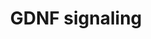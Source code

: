---
annotations:
- id: PW:0000003
  parent: signaling pathway
  type: Pathway Ontology
  value: signaling pathway
authors:
- Keshav
- Eweitz
- Egonw
description: This pathway shows molecules involved in ligand-receptor interactions
  and GDNF (Glial cell line-derived neurotrophic factor) receptor activated downstream
  molecular events including molecular association, enzyme catalysis, translocation,
  and gene regulation.  Information about post-translational modification sites and
  residues is also depicted.
last-edited: 2021-12-21
organisms:
- Homo sapiens
redirect_from:
- /index.php/Pathway:WP5143
- /instance/WP5143
- /instance/WP5143_rr124544
revision: r124544
schema-jsonld:
- '@context': https://schema.org/
  '@id': https://wikipathways.github.io/pathways/WP5143.html
  '@type': Dataset
  creator:
    '@type': Organization
    name: WikiPathways
  description: This pathway shows molecules involved in ligand-receptor interactions
    and GDNF (Glial cell line-derived neurotrophic factor) receptor activated downstream
    molecular events including molecular association, enzyme catalysis, translocation,
    and gene regulation.  Information about post-translational modification sites
    and residues is also depicted.
  keywords:
  - AGRN
  - AKT1
  - AKT3
  - AP2M1
  - APP
  - ATF1
  - BCAR1
  - BCL2
  - BCL2L2
  - BCL6B
  - BRAF
  - CALR
  - CAMK2A
  - CAMK2B
  - CBLC
  - CCNA2
  - CCNB1
  - CCNE1
  - CD2AP
  - CDH2
  - CEBPB
  - CHUK
  - CREB1
  - CRK
  - Ca2+
  - DAG
  - DOK1
  - DOK4
  - DOK6
  - DSG2
  - ELK1
  - ESR1
  - ETV5
  - EZR
  - EfnA
  - EphA
  - FAT4
  - FMOD
  - FOXO1
  - FOXO3
  - FRS2
  - FYN
  - GAB1
  - GAB2
  - GAD1
  - GAD2
  - GDNF
  - GFRA1
  - GFRA2
  - GFRA3
  - GRB10
  - GRB2
  - GRB7
  - GSK3B
  - HIF1A
  - HSPB1
  - IKBKB
  - IP3
  - ITGA3
  - ITGA5
  - ITGA6
  - ITGB1
  - ITGB3
  - ITPR1
  - ITPR2
  - ITPR3
  - KCND2
  - LHX1
  - LRIG1
  - LYN
  - MAP2K1
  - MAP2K2
  - MAP2K5
  - MAP3K14
  - MAP3K3
  - MAPK1
  - MAPK14
  - MAPK3
  - MAPK7
  - MAPK8
  - MAPK9
  - MEF2C
  - MET
  - MTOR
  - MYC
  - MYCN
  - Monosialotetrahexosylganglioside
  - NCAM1
  - NCK1
  - NCS1
  - NFKB2
  - NFKBIA
  - NRAS
  - PCDHA4
  - PCDHGB7
  - PDLIM7
  - PDPK1
  - PIK3CB
  - PIK3R1
  - PIP2
  - PIP3
  - PLCG1
  - PLCG2
  - PRKACA
  - PRKAR2A
  - PTEN
  - PTK2
  - PTPN11
  - PXN
  - RABEP1
  - RAC1
  - RAF1
  - RAP1A
  - RAP1GAP
  - RASA1
  - RELA
  - RET
  - RHOA
  - ROCK1
  - ROCK2
  - RPS6KB1
  - RPTOR
  - S1PR1
  - S1PR3
  - SH2B2
  - SHC1
  - SLC6A3
  - SMAD2
  - SMAD3
  - SORL1
  - SP1
  - SPHK1
  - SPRY2
  - SRC
  - ST3GAL1
  - SYN1
  - SYP
  - Sphingosine
  - Sphingosine-1-Phosphate
  - TGFBR1
  - VAV2
  - VEGFA
  - YES1
  - YWHAZ
  license: CC0
  name: GDNF signaling
seo: CreativeWork
title: GDNF signaling
wpid: WP5143
---